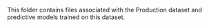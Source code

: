 This folder contains files associated with the Production dataset and predictive models trained on this dataset.